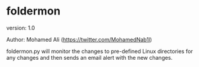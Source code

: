 # foldermon

version: 1.0

Author: Mohamed Ali (https://twitter.com/MohamedNab1l)

foldermon.py will monitor the changes to pre-defined Linux directories for any changes and then sends an email alert with the new changes. 
